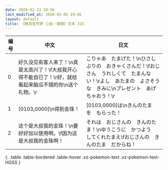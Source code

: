 ```yaml
---
date: 2020-02-23 20:56
last_modified_at: 2020-03-05 19:46
layout: default
title: 《精灵宝可梦 心金／魂银》文本 315
---
```

| 编号 | 中文 | 日文 |
| ---- | ---- | ---- |
| 0 | 好久没见有客人来了！\n真是太高兴了！\f大叔我开心得不能自已了！\r好，就给看起来脑瓜不错的你\n送个礼物。\r | こりゃあ　たまげた！\nひさしぶりの　おきゃくさんだ！\fおじさん　うれしくて　たまんない！\rよし　あたまの　よさそうな　きみに\nプレゼント　あげちゃおう！\r |
| 1 | [0103,0000]\n得到金珠！ | [0103,0000]は\nきんのたま　を　もらった！ |
| 2 | 这个是大叔我的金珠！\n要好好加以使用啊。\f因为这是大叔我的金珠啊！ | それは　おじさんの　きんのたま！\nゆうこうに　かつよう　してくれたまえ\fおじさんの　きんのたま　だからね！ |
{: .table .table-bordered .table-hover .xz-pokemon-text .xz-pokemon-text-HGSS }